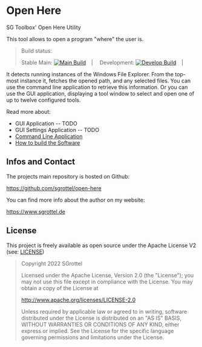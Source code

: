 # Open Here
SG Toolbox' Open Here Utility

This tool allows to open a program "where" the user is.

> Build status:
>
> Stable Main: [![Main Build](https://github.com/sgrottel/open-here/actions/workflows/build.yml/badge.svg?branch=main)](https://github.com/sgrottel/open-here/actions/workflows/build.yml?query=branch%3Amain)&emsp;|&emsp;
> Development: [![Develop Build](https://github.com/sgrottel/open-here/actions/workflows/build.yml/badge.svg?branch=develop)](https://github.com/sgrottel/open-here/actions/workflows/build.yml?query=branch%3Adevelop)&emsp;|&emsp;

It detects running instances of the Windows File Explorer.
From the top-most instance it, fetches the opened path, and any selected files.
You can use the command line application to retrieve this information.
Or you can use the GUI application, displaying a tool window to select and open one of up to twelve configured tools.

Read more about:
* GUI Application -- TODO
* GUI Settings Application -- TODO
* [Command Line Application](./ConsoleApp/README.md)
* [How to build the Software](./HowtoBuild.md)


## Infos and Contact
The projects main repository is hosted on Github:

https://github.com/sgrottel/open-here

You can find more info about the author on my website:

https://www.sgrottel.de


## License
This project is freely available as open source under the Apache License V2 (see: [LICENSE](./LICENSE))

> Copyright 2022 SGrottel
>
> Licensed under the Apache License, Version 2.0 (the "License");
> you may not use this file except in compliance with the License.
> You may obtain a copy of the License at
>
> http://www.apache.org/licenses/LICENSE-2.0
>
> Unless required by applicable law or agreed to in writing, software
> distributed under the License is distributed on an "AS IS" BASIS,
> WITHOUT WARRANTIES OR CONDITIONS OF ANY KIND, either express or implied.
> See the License for the specific language governing permissions and
> limitations under the License.
